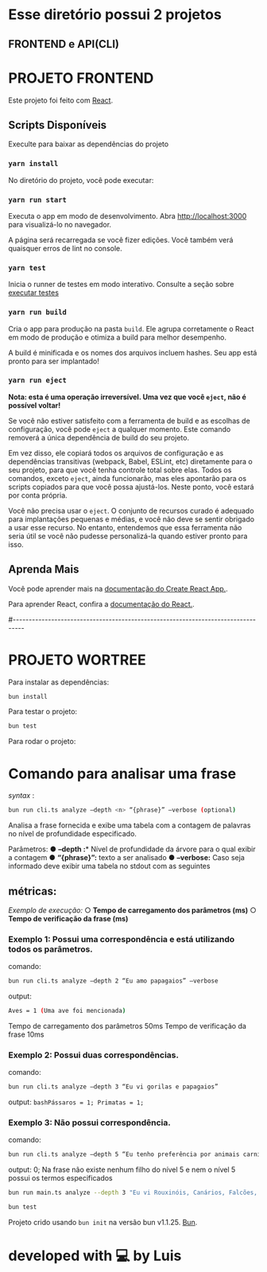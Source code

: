 # Esse diretório possui 2 projetos
  ## FRONTEND  e  API(CLI)

  
# PROJETO FRONTEND

Este projeto foi feito com [React](https://github.com/facebook/create-react-app).

## Scripts Disponíveis

Execulte para baixar as dependências do projeto
### `yarn install`


No diretório do projeto, você pode executar:
### `yarn run start`

Executa o app em modo de desenvolvimento.
Abra [http://localhost:3000](http://localhost:3000)  para visualizá-lo no navegador.

A página será recarregada se você fizer edições.
Você também verá quaisquer erros de lint no console.

### `yarn test`

Inicia o runner de testes em modo interativo.
Consulte a seção sobre [ executar testes ](https://facebook.github.io/create-react-app/docs/running-tests)

### `yarn run build`

Cria o app para produção na pasta  `build`.
Ele agrupa corretamente o React em modo de produção e otimiza a build para melhor desempenho.

A build é minificada e os nomes dos arquivos incluem hashes.
Seu app está pronto para ser implantado!


### `yarn run eject`

**Nota: esta é uma operação irreversível. Uma vez que você  `eject`, não é possível voltar!**

Se você não estiver satisfeito com a ferramenta de build e as escolhas de configuração, você pode  `eject` a qualquer momento. Este comando removerá a única dependência de build do seu projeto.

Em vez disso, ele copiará todos os arquivos de configuração e as dependências transitivas (webpack, Babel, ESLint, etc) diretamente para o seu projeto, para que você tenha controle total sobre elas. Todos os comandos, exceto  `eject`, ainda funcionarão, mas eles apontarão para os scripts copiados para que você possa ajustá-los. Neste ponto, você estará por conta própria.

Você não precisa usar o `eject`. O conjunto de recursos curado é adequado para implantações pequenas e médias, e você não deve se sentir obrigado a usar esse recurso. No entanto, entendemos que essa ferramenta não seria útil se você não pudesse personalizá-la quando estiver pronto para isso.

## Aprenda Mais

Você pode aprender mais na [documentação do Create React App.](https://facebook.github.io/create-react-app/docs/getting-started).

Para aprender React, confira a [documentação do React.](https://reactjs.org/).



#---------------------------------------------------------------------------------



# PROJETO WORTREE

Para instalar as dependências:
```bash
bun install
```

Para testar o projeto:

```bash
bun test
```

Para rodar o projeto:

# Comando para analisar uma frase

*syntax* : 
```bash 
bun run cli.ts analyze –depth <n> “{phrase}” –verbose (optional) 
```

Analisa a frase fornecida e exibe uma tabela com a contagem de palavras no nível de
profundidade especificado.

Parâmetros:
● **–depth <n>:*** Nível de profundidade da árvore para o qual exibir a contagem
● **“{phrase}”:** texto a ser analisado
● **–verbose:** Caso seja informado deve exibir uma tabela no stdout com as seguintes

## métricas:
*Exemplo de execução:*
○ **Tempo de carregamento dos parâmetros (ms)**
○ **Tempo de verificação da frase (ms)**

### Exemplo 1: Possui uma correspondência e está utilizando todos os parâmetros.
comando: 
```bash 
bun run cli.ts analyze –depth 2 “Eu amo papagaios” –verbose 
```
output: 
```bash
Aves = 1 (Uma ave foi mencionada) 
```
Tempo de carregamento dos parâmetros 50ms
Tempo de verificação da frase 10ms

### Exemplo 2: Possui duas correspondências.
comando: 
```bash
bun run cli.ts analyze –depth 3 “Eu vi gorilas e papagaios” 
```
output: ```bashPássaros = 1; Primatas = 1; ```

### Exemplo 3: Não possui correspondência.
comando: 
```bash
bun run cli.ts analyze –depth 5 “Eu tenho preferência por animais carnívoros” 
```
output: 0;
Na frase não existe nenhum filho do nível 5 e nem o nível 5 possui os termos especificados

```bash
bun run main.ts analyze --depth 3 "Eu vi Rouxinóis, Canários, Falcões, Buteo" --verbose
```

```bash
bun test
```

Projeto crido usando `bun init` na versão bun v1.1.25. [Bun](https://bun.sh).

# developed with 💻 by Luis


